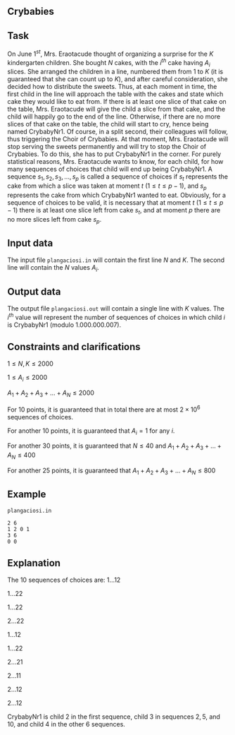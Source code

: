 ## Crybabies

## Task

On June $1^{st}$, Mrs. Eraotacude thought of organizing a surprise for the $K$ kindergarten children. She bought $N$ cakes, with the $i^{th}$ cake having $A_i$ slices. She arranged the children in a line, numbered them from $1$ to $K$ (it is guaranteed that she can count up to $K$), and after careful consideration, she decided how to distribute the sweets. Thus, at each moment in time, the first child in the line will approach the table with the cakes and state which cake they would like to eat from. If there is at least one slice of that cake on the table, Mrs. Eraotacude will give the child a slice from that cake, and the child will happily go to the end of the line. Otherwise, if there are no more slices of that cake on the table, the child will start to cry, hence being named CrybabyNr$1$. Of course, in a split second, their colleagues will follow, thus triggering the Choir of Crybabies. At that moment, Mrs. Eraotacude will stop serving the sweets permanently and will try to stop the Choir of Crybabies. To do this, she has to put CrybabyNr$1$ in the corner. For purely statistical reasons, Mrs. Eraotacude wants to know, for each child, for how many sequences of choices that child will end up being CrybabyNr$1$. A sequence $s_1, s_2, s_3, \dots, s_p$ is called a sequence of choices if $s_t$ represents the cake from which a slice was taken at moment $t$ ($1 \leq t \leq p-1$), and $s_p$ represents the cake from which CrybabyNr$1$ wanted to eat. Obviously, for a sequence of choices to be valid, it is necessary that at moment $t$ ($1 \leq t \leq p-1$) there is at least one slice left from cake $s_t$, and at moment $p$ there are no more slices left from cake $s_p$.

## Input data

The input file `plangaciosi.in` will contain the first line $N$ and $K$. The second line will contain the $N$ values $A_i$.

## Output data

The output file `plangaciosi.out` will contain a single line with $K$ values. The $i^{th}$ value will represent the number of sequences of choices in which child $i$ is CrybabyNr$1$ (modulo $1.000.000.007$).

## Constraints and clarifications

$1 \leq N, K \leq 2000$

$1 \leq A_i \leq 2000$

$A_1 + A_2 + A_3 + \dots + A_N \leq 2000$

For $10$ points, it is guaranteed that in total there are at most $2 \times 10^6$ sequences of choices.

For another $10$ points, it is guaranteed that $A_i = 1$ for any $i$.

For another $30$ points, it is guaranteed that $N \leq 40$ and $A_1 + A_2 + A_3 + \dots + A_N \leq 400$

For another $25$ points, it is guaranteed that $A_1 + A_2 + A_3 + \dots + A_N \leq 800$

## Example

`plangaciosi.in`

```
2 6
1 2 0 1
3 6
0 0
```

## Explanation

The $10$ sequences of choices are:
$1 \dots 1 2$

$1 \dots 2 2$

$1 \dots 2 2$

$2 \dots 2 2$

$1 \dots 1 2$

$1 \dots 2 2$

$2 \dots 2 1$

$2 \dots 1 1$

$2 \dots 1 2$

$2 \dots 1 2$

CrybabyNr$1$ is child $2$ in the first sequence, child $3$ in sequences $2, 5$, and $10$, and child $4$ in the other $6$ sequences.